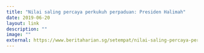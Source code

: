 ```yaml
---
title: "Nilai saling percaya perkukuh perpaduan: Presiden Halimah"
date: 2019-06-20
layout: link
description: ""
image: ""
external: https://www.beritaharian.sg/setempat/nilai-saling-percaya-perkukuh-perpaduan-presiden-halimah
---
```

